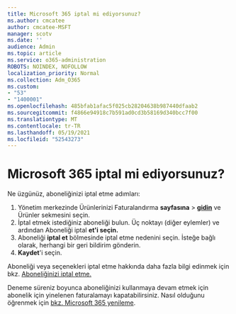 ```yaml
---
title: Microsoft 365 iptal mi ediyorsunuz?
ms.author: cmcatee
author: cmcatee-MSFT
manager: scotv
ms.date: ''
audience: Admin
ms.topic: article
ms.service: o365-administration
ROBOTS: NOINDEX, NOFOLLOW
localization_priority: Normal
ms.collection: Adm_O365
ms.custom:
- "53"
- "1400001"
ms.openlocfilehash: 485bfab1afac5f025cb28204638b987440dfaab2
ms.sourcegitcommit: f4866e94918c7b591ad0cd3b58169d340bcc7f00
ms.translationtype: MT
ms.contentlocale: tr-TR
ms.lasthandoff: 05/19/2021
ms.locfileid: "52543273"
---
```

# <a name="canceling-your-microsoft-365-subscription"></a>Microsoft 365 iptal mi ediyorsunuz?

Ne üzgünüz, aboneliğinizi iptal etme adımları:

1. Yönetim merkezinde Ürünlerinizi Faturalandırma **sayfasına**  >  **[gidin](https://go.microsoft.com/fwlink/p/?linkid=842054)** ve Ürünler  sekmesini seçin.
2. İptal etmek istediğiniz aboneliği bulun. Üç noktayı (diğer eylemler) ve ardından Aboneliği iptal **et'i seçin.**
3. Aboneliği **iptal et** bölmesinde iptal etme nedenini seçin. İsteğe bağlı olarak, herhangi bir geri bildirim gönderin.
4. **Kaydet**'i seçin.

Aboneliği veya seçenekleri iptal etme hakkında daha fazla bilgi edinmek için bkz. [Aboneliğinizi iptal etme.](/microsoft-365/commerce/subscriptions/cancel-your-subscription)

Deneme süreniz boyunca aboneliğinizi kullanmaya devam etmek için abonelik için yinelenen faturalamayı kapatabilirsiniz. Nasıl olduğunu öğrenmek için [bkz. Microsoft 365 yenileme](/microsoft-365/commerce/subscriptions/renew-your-subscription).